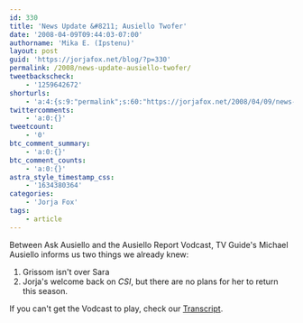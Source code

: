 ```yaml
---
id: 330
title: 'News Update &#8211; Ausiello Twofer'
date: '2008-04-09T09:44:03-07:00'
authorname: 'Mika E. (Ipstenu)'
layout: post
guid: 'https://jorjafox.net/blog/?p=330'
permalink: /2008/news-update-ausiello-twofer/
tweetbackscheck:
    - '1259642672'
shorturls:
    - 'a:4:{s:9:"permalink";s:60:"https://jorjafox.net/2008/04/09/news-update-ausiello-twofer/";s:7:"tinyurl";s:25:"http://tinyurl.com/kkv4zk";s:4:"isgd";s:18:"http://is.gd/534NX";s:5:"bitly";s:20:"http://bit.ly/6HDBmB";}'
twittercomments:
    - 'a:0:{}'
tweetcount:
    - '0'
btc_comment_summary:
    - 'a:0:{}'
btc_comment_counts:
    - 'a:0:{}'
astra_style_timestamp_css:
    - '1634380364'
categories:
    - 'Jorja Fox'
tags:
    - article
---
```


Between Ask Ausiello and the Ausiello Report Vodcast, TV Guide's Michael Ausiello informs us two things we already knew:

<ol>
	<li>Grissom isn't over Sara</li>
	<li>Jorja's welcome back on <i>CSI</i>, but there are no plans for her to return this season.</li>
</ol>

If you can't get the Vodcast to play, check our <a href="https://jorjafox.net/wiki/TV_Guide_-_Ausiello_Report_%2808_April_2008%29">Transcript</a>.
